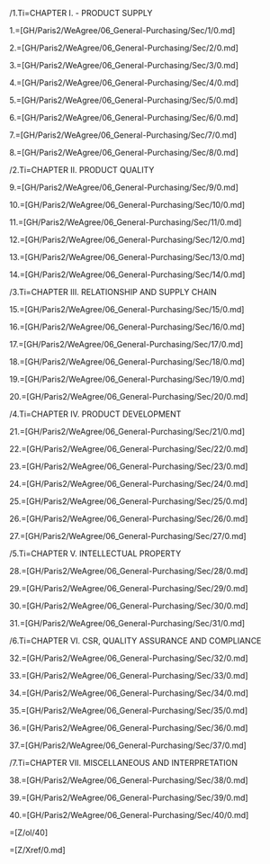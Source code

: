 /1.Ti=CHAPTER I. - PRODUCT SUPPLY
  
1.=[GH/Paris2/WeAgree/06_General-Purchasing/Sec/1/0.md]

2.=[GH/Paris2/WeAgree/06_General-Purchasing/Sec/2/0.md]

3.=[GH/Paris2/WeAgree/06_General-Purchasing/Sec/3/0.md]

4.=[GH/Paris2/WeAgree/06_General-Purchasing/Sec/4/0.md]

5.=[GH/Paris2/WeAgree/06_General-Purchasing/Sec/5/0.md]

6.=[GH/Paris2/WeAgree/06_General-Purchasing/Sec/6/0.md]

7.=[GH/Paris2/WeAgree/06_General-Purchasing/Sec/7/0.md]

8.=[GH/Paris2/WeAgree/06_General-Purchasing/Sec/8/0.md]

/2.Ti=CHAPTER II. PRODUCT QUALITY

9.=[GH/Paris2/WeAgree/06_General-Purchasing/Sec/9/0.md]

10.=[GH/Paris2/WeAgree/06_General-Purchasing/Sec/10/0.md]

11.=[GH/Paris2/WeAgree/06_General-Purchasing/Sec/11/0.md]

12.=[GH/Paris2/WeAgree/06_General-Purchasing/Sec/12/0.md]

13.=[GH/Paris2/WeAgree/06_General-Purchasing/Sec/13/0.md]

14.=[GH/Paris2/WeAgree/06_General-Purchasing/Sec/14/0.md]

/3.Ti=CHAPTER III. RELATIONSHIP AND SUPPLY CHAIN

15.=[GH/Paris2/WeAgree/06_General-Purchasing/Sec/15/0.md]

16.=[GH/Paris2/WeAgree/06_General-Purchasing/Sec/16/0.md]

17.=[GH/Paris2/WeAgree/06_General-Purchasing/Sec/17/0.md]

18.=[GH/Paris2/WeAgree/06_General-Purchasing/Sec/18/0.md]

19.=[GH/Paris2/WeAgree/06_General-Purchasing/Sec/19/0.md]

20.=[GH/Paris2/WeAgree/06_General-Purchasing/Sec/20/0.md]

/4.Ti=CHAPTER IV.	PRODUCT DEVELOPMENT

21.=[GH/Paris2/WeAgree/06_General-Purchasing/Sec/21/0.md]

22.=[GH/Paris2/WeAgree/06_General-Purchasing/Sec/22/0.md]

23.=[GH/Paris2/WeAgree/06_General-Purchasing/Sec/23/0.md]

24.=[GH/Paris2/WeAgree/06_General-Purchasing/Sec/24/0.md]

25.=[GH/Paris2/WeAgree/06_General-Purchasing/Sec/25/0.md]

26.=[GH/Paris2/WeAgree/06_General-Purchasing/Sec/26/0.md]

27.=[GH/Paris2/WeAgree/06_General-Purchasing/Sec/27/0.md]

/5.Ti=CHAPTER V.	INTELLECTUAL PROPERTY

28.=[GH/Paris2/WeAgree/06_General-Purchasing/Sec/28/0.md]

29.=[GH/Paris2/WeAgree/06_General-Purchasing/Sec/29/0.md]

30.=[GH/Paris2/WeAgree/06_General-Purchasing/Sec/30/0.md]

31.=[GH/Paris2/WeAgree/06_General-Purchasing/Sec/31/0.md]

/6.Ti=CHAPTER VI.	CSR, QUALITY ASSURANCE AND COMPLIANCE

32.=[GH/Paris2/WeAgree/06_General-Purchasing/Sec/32/0.md]

33.=[GH/Paris2/WeAgree/06_General-Purchasing/Sec/33/0.md]

34.=[GH/Paris2/WeAgree/06_General-Purchasing/Sec/34/0.md]

35.=[GH/Paris2/WeAgree/06_General-Purchasing/Sec/35/0.md]

36.=[GH/Paris2/WeAgree/06_General-Purchasing/Sec/36/0.md]

37.=[GH/Paris2/WeAgree/06_General-Purchasing/Sec/37/0.md]

/7.Ti=CHAPTER VII.	MISCELLANEOUS AND INTERPRETATION

38.=[GH/Paris2/WeAgree/06_General-Purchasing/Sec/38/0.md]

39.=[GH/Paris2/WeAgree/06_General-Purchasing/Sec/39/0.md]

40.=[GH/Paris2/WeAgree/06_General-Purchasing/Sec/40/0.md]

=[Z/ol/40]
 
=[Z/Xref/0.md]